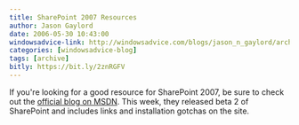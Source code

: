 ```yaml
---
title: SharePoint 2007 Resources
author: Jason Gaylord
date: 2006-05-30 10:43:00
windowsadvice-link: http://windowsadvice.com/blogs/jason_n_gaylord/archive/2006/05/30/SharePoint-2007-Resource-1.aspx
categories: [windowsadvice-blog]
tags: [archive]
bitly: https://bit.ly/2znRGFV
---
```


If you're looking for a good resource for SharePoint 2007, be sure to check out the [official blog on MSDN](http://blogs.msdn.com/sharepoint/). This week, they released beta 2 of SharePoint and includes links and installation gotchas on the site.